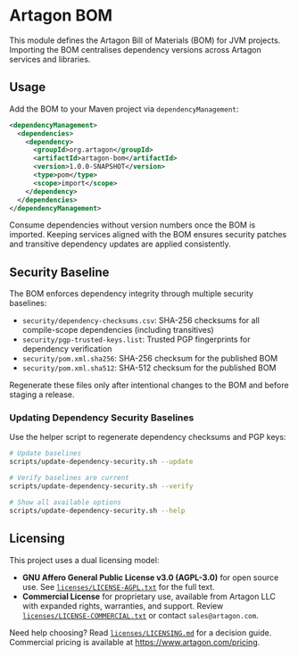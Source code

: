 # Artagon BOM

This module defines the Artagon Bill of Materials (BOM) for JVM projects.
Importing the BOM centralises dependency versions across Artagon services
and libraries.

## Usage

Add the BOM to your Maven project via `dependencyManagement`:

```xml
<dependencyManagement>
  <dependencies>
    <dependency>
      <groupId>org.artagon</groupId>
      <artifactId>artagon-bom</artifactId>
      <version>1.0.0-SNAPSHOT</version>
      <type>pom</type>
      <scope>import</scope>
    </dependency>
  </dependencies>
</dependencyManagement>
```

Consume dependencies without version numbers once the BOM is imported.
Keeping services aligned with the BOM ensures security patches and
transitive dependency updates are applied consistently.

## Security Baseline

The BOM enforces dependency integrity through multiple security baselines:

- `security/dependency-checksums.csv`: SHA-256 checksums for all compile-scope dependencies (including transitives)
- `security/pgp-trusted-keys.list`: Trusted PGP fingerprints for dependency verification
- `security/pom.xml.sha256`: SHA-256 checksum for the published BOM
- `security/pom.xml.sha512`: SHA-512 checksum for the published BOM

Regenerate these files only after intentional changes to the BOM and
before staging a release.

### Updating Dependency Security Baselines

Use the helper script to regenerate dependency checksums and PGP keys:

```bash
# Update baselines
scripts/update-dependency-security.sh --update

# Verify baselines are current
scripts/update-dependency-security.sh --verify

# Show all available options
scripts/update-dependency-security.sh --help
```

## Licensing

This project uses a dual licensing model:

- **GNU Affero General Public License v3.0 (AGPL-3.0)** for open source
  use. See [`licenses/LICENSE-AGPL.txt`](licenses/LICENSE-AGPL.txt) for the full text.
- **Commercial License** for proprietary use, available from Artagon LLC
  with expanded rights, warranties, and support. Review
  [`licenses/LICENSE-COMMERCIAL.txt`](licenses/LICENSE-COMMERCIAL.txt) or
  contact `sales@artagon.com`.

Need help choosing? Read [`licenses/LICENSING.md`](licenses/LICENSING.md) for
a decision guide. Commercial pricing is available at
https://www.artagon.com/pricing.
